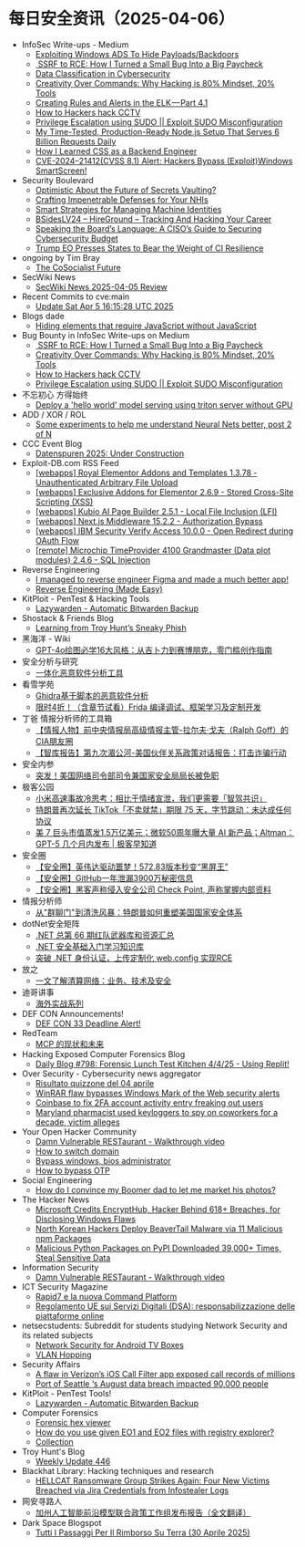 # 每日安全资讯（2025-04-06）

- InfoSec Write-ups - Medium
  - [Exploiting Windows ADS To Hide Payloads/Backdoors](https://infosecwriteups.com/using-windows-ads-to-hide-payloads-backdoors-3c4519ffb4b5?source=rss----7b722bfd1b8d---4)
  - [️ SSRF to RCE: How I Turned a Small Bug Into a Big Paycheck](https://infosecwriteups.com/%EF%B8%8F-ssrf-to-rce-how-i-turned-a-small-bug-into-a-big-paycheck-574b6b889d2a?source=rss----7b722bfd1b8d---4)
  - [Data Classification in Cybersecurity](https://infosecwriteups.com/data-classification-in-cybersecurity-32f2c358c8fe?source=rss----7b722bfd1b8d---4)
  - [Creativity Over Commands: Why Hacking is 80% Mindset, 20% Tools](https://infosecwriteups.com/creativity-over-commands-why-hacking-is-80-mindset-20-tools-517c9ed75046?source=rss----7b722bfd1b8d---4)
  - [Creating Rules and Alerts in the ELK — Part 4.1](https://infosecwriteups.com/creating-rules-and-alerts-in-the-elk-part-4-1-9374d43f082d?source=rss----7b722bfd1b8d---4)
  - [How to Hackers hack CCTV](https://infosecwriteups.com/how-to-hackers-hack-cctv-a55b03a4ddf8?source=rss----7b722bfd1b8d---4)
  - [Privilege Escalation using SUDO || Exploit SUDO Misconfiguration](https://infosecwriteups.com/privilege-escalation-using-sudo-exploit-sudo-misconfiguration-f647313c2d72?source=rss----7b722bfd1b8d---4)
  - [My Time-Tested, Production-Ready Node.js Setup That Serves 6 Billion Requests Daily](https://infosecwriteups.com/my-time-tested-production-ready-node-js-setup-that-serves-6-billion-requests-daily-d9c0981144a3?source=rss----7b722bfd1b8d---4)
  - [How I Learned CSS as a Backend Engineer](https://infosecwriteups.com/how-i-learned-css-as-a-backend-engineer-694375c50cd0?source=rss----7b722bfd1b8d---4)
  - [CVE-2024–21412(CVSS 8.1) Alert: Hackers Bypass (Exploit)Windows SmartScreen!](https://infosecwriteups.com/cve-2024-21412-cvss-8-1-alert-hackers-bypass-exploit-windows-smartscreen-371f1adf112f?source=rss----7b722bfd1b8d---4)
- Security Boulevard
  - [Optimistic About the Future of Secrets Vaulting?](https://securityboulevard.com/2025/04/optimistic-about-the-future-of-secrets-vaulting/?utm_source=rss&utm_medium=rss&utm_campaign=optimistic-about-the-future-of-secrets-vaulting)
  - [Crafting Impenetrable Defenses for Your NHIs](https://securityboulevard.com/2025/04/crafting-impenetrable-defenses-for-your-nhis/?utm_source=rss&utm_medium=rss&utm_campaign=crafting-impenetrable-defenses-for-your-nhis)
  - [Smart Strategies for Managing Machine Identities](https://securityboulevard.com/2025/04/smart-strategies-for-managing-machine-identities-2/?utm_source=rss&utm_medium=rss&utm_campaign=smart-strategies-for-managing-machine-identities-2)
  - [BSidesLV24 –  HireGround –  Tracking And Hacking Your Career](https://securityboulevard.com/2025/04/bsideslv24-hireground-tracking-and-hacking-your-career/?utm_source=rss&utm_medium=rss&utm_campaign=bsideslv24-hireground-tracking-and-hacking-your-career)
  - [Speaking the Board’s Language: A CISO’s Guide to Securing Cybersecurity Budget](https://securityboulevard.com/2025/04/speaking-the-boards-language-a-cisos-guide-to-securing-cybersecurity-budget/?utm_source=rss&utm_medium=rss&utm_campaign=speaking-the-boards-language-a-cisos-guide-to-securing-cybersecurity-budget)
  - [Trump EO Presses States to Bear the Weight of CI Resilience](https://securityboulevard.com/2025/04/trump-eo-presses-states-to-bear-the-weight-of-ci-resilience/?utm_source=rss&utm_medium=rss&utm_campaign=trump-eo-presses-states-to-bear-the-weight-of-ci-resilience)
- ongoing by Tim Bray
  - [The CoSocialist Future](https://www.tbray.org/ongoing/When/202x/2025/04/05/The-CoSocialist-Future)
- SecWiki News
  - [SecWiki News 2025-04-05 Review](http://www.sec-wiki.com/?2025-04-05)
- Recent Commits to cve:main
  - [Update Sat Apr  5 16:15:28 UTC 2025](https://github.com/trickest/cve/commit/633b94573436c1e88adcae42c52cab9a81d83ac9)
- Blogs  dade
  - [Hiding elements that require JavaScript without JavaScript](https://0xda.de/blog/2025/04/hiding-elements-that-require-javascript-without-javascript/)
- Bug Bounty in InfoSec Write-ups on Medium
  - [️ SSRF to RCE: How I Turned a Small Bug Into a Big Paycheck](https://infosecwriteups.com/%EF%B8%8F-ssrf-to-rce-how-i-turned-a-small-bug-into-a-big-paycheck-574b6b889d2a?source=rss----7b722bfd1b8d--bug_bounty)
  - [Creativity Over Commands: Why Hacking is 80% Mindset, 20% Tools](https://infosecwriteups.com/creativity-over-commands-why-hacking-is-80-mindset-20-tools-517c9ed75046?source=rss----7b722bfd1b8d--bug_bounty)
  - [How to Hackers hack CCTV](https://infosecwriteups.com/how-to-hackers-hack-cctv-a55b03a4ddf8?source=rss----7b722bfd1b8d--bug_bounty)
  - [Privilege Escalation using SUDO || Exploit SUDO Misconfiguration](https://infosecwriteups.com/privilege-escalation-using-sudo-exploit-sudo-misconfiguration-f647313c2d72?source=rss----7b722bfd1b8d--bug_bounty)
- 不忘初心 方得始终
  - [Deploy a 'hello world' model serving using triton server without GPU](http://terenceli.github.io/%E6%8A%80%E6%9C%AF/2025/04/05/triton1)
- ADD / XOR / ROL
  - [Some experiments to help me understand Neural Nets better, post 2 of N](http://addxorrol.blogspot.com/2025/04/some-experiments-to-help-me-understand.html)
- CCC Event Blog
  - [Datenspuren 2025: Under Construction](https://events.ccc.de/2025/04/05/ds25-ankuendigung/)
- Exploit-DB.com RSS Feed
  - [[webapps] Royal Elementor Addons and Templates 1.3.78 - Unauthenticated Arbitrary File Upload](https://www.exploit-db.com/exploits/52127)
  - [[webapps] Exclusive Addons for Elementor 2.6.9 - Stored Cross-Site Scripting (XSS)](https://www.exploit-db.com/exploits/52126)
  - [[webapps] Kubio AI Page Builder 2.5.1 - Local File Inclusion (LFI)](https://www.exploit-db.com/exploits/52125)
  - [[webapps] Next.js Middleware 15.2.2 -  Authorization Bypass](https://www.exploit-db.com/exploits/52124)
  - [[webapps] IBM Security Verify Access 10.0.0 - Open Redirect during OAuth Flow](https://www.exploit-db.com/exploits/52123)
  - [[remote] Microchip TimeProvider 4100 Grandmaster (Data plot modules) 2.4.6 - SQL Injection](https://www.exploit-db.com/exploits/52122)
- Reverse Engineering
  - [I managed to reverse engineer Figma and made a much better app!](https://www.reddit.com/r/ReverseEngineering/comments/1jse5mj/i_managed_to_reverse_engineer_figma_and_made_a/)
  - [Reverse Engineering (Made Easy)](https://www.reddit.com/r/ReverseEngineering/comments/1jryamz/reverse_engineering_made_easy/)
- KitPloit - PenTest &amp; Hacking Tools
  - [Lazywarden - Automatic Bitwarden Backup](http://www.kitploit.com/2025/04/lazywarden-automatic-bitwarden-backup.html)
- Shostack & Friends Blog
  - [Learning from Troy Hunt’s Sneaky Phish](https://shostack.org/blog/learning-from-troy-hunts-sneaky-phish/)
- 黑海洋 - Wiki
  - [GPT-4o绘图必学16大风格：从吉卜力到赛博朋克，零门槛创作指南](https://blog.upx8.com/4726)
- 安全分析与研究
  - [一体化恶意软件分析工具](https://mp.weixin.qq.com/s?__biz=MzA4ODEyODA3MQ==&mid=2247491388&idx=1&sn=750eb66fdafcd787f47d6bddafcb1eff&subscene=0)
- 看雪学苑
  - [Ghidra基于脚本的恶意软件分析](https://mp.weixin.qq.com/s?__biz=MjM5NTc2MDYxMw==&mid=2458591517&idx=1&sn=5de7daa6c9452c1f402a0099836e2770&subscene=0)
  - [限时4折！（含章节试看）Frida 编译调试、框架学习及定制开发](https://mp.weixin.qq.com/s?__biz=MjM5NTc2MDYxMw==&mid=2458591517&idx=2&sn=95bbfecadeb41694aca199a485081f5e&subscene=0)
- 丁爸 情报分析师的工具箱
  - [【情报人物】前中央情报局高级情报主管-拉尔夫·戈夫（Ralph Goff）的CIA朋友圈](https://mp.weixin.qq.com/s?__biz=MzI2MTE0NTE3Mw==&mid=2651149590&idx=1&sn=fba1fb74b048e8c0416c5c56966da6da&subscene=0)
  - [【智库报告】第九次湄公河-美国伙伴关系政策对话报告：打击诈骗行动](https://mp.weixin.qq.com/s?__biz=MzI2MTE0NTE3Mw==&mid=2651149590&idx=2&sn=6170204ab133453797eb315c30f97649&subscene=0)
- 安全内参
  - [突发！美国网络司令部司令兼国家安全局局长被免职](https://mp.weixin.qq.com/s?__biz=MzI4NDY2MDMwMw==&mid=2247514125&idx=1&sn=fdf00907f0d43d7e70029fc85ed516e0&subscene=0)
- 极客公园
  - [小米高速事故冷思考：相比于情绪宣泄，我们更需要「智驾共识」](https://mp.weixin.qq.com/s?__biz=MTMwNDMwODQ0MQ==&mid=2653077053&idx=1&sn=55e8f622024c9146366eefb9422313bb&subscene=0)
  - [特朗普再次延长 TikTok「不卖就禁」期限 75 天，字节跳动：未达成任何协议](https://mp.weixin.qq.com/s?__biz=MTMwNDMwODQ0MQ==&mid=2653077062&idx=1&sn=c0f73c4cedc619588c2b3f1ad4f18cb8&subscene=0)
  - [美 7 巨头市值蒸发1.5万亿美元；微软50周年曝大量 AI 新产品；Altman：GPT-5 几个月内发布 | 极客早知道](https://mp.weixin.qq.com/s?__biz=MTMwNDMwODQ0MQ==&mid=2653077052&idx=1&sn=a1d02694b2eb44dff18ad1cb92f9cada&subscene=0)
- 安全圈
  - [【安全圈】英伟达驱动噩梦！572.83版本秒变“黑屏王”](https://mp.weixin.qq.com/s?__biz=MzIzMzE4NDU1OQ==&mid=2652068897&idx=1&sn=0892bc95ebaba1cdf431ce39939e75e1&subscene=0)
  - [【安全圈】GitHub一年泄漏3900万秘密信息](https://mp.weixin.qq.com/s?__biz=MzIzMzE4NDU1OQ==&mid=2652068897&idx=2&sn=fd306a6cf9c316e0b9078f1567a0330a&subscene=0)
  - [【安全圈】黑客声称侵入安全公司 Check Point, 声称掌握内部资料](https://mp.weixin.qq.com/s?__biz=MzIzMzE4NDU1OQ==&mid=2652068897&idx=3&sn=ec94d3e13453a191d4ad027261125d17&subscene=0)
- 情报分析师
  - [从"群聊门"到清洗风暴：特朗普如何重塑美国国家安全体系](https://mp.weixin.qq.com/s?__biz=MzA3Mjc1MTkwOA==&mid=2650560554&idx=1&sn=e58b7cba915941cd42b8e5500badd918&subscene=0)
- dotNet安全矩阵
  - [.NET 总第 66 期红队武器库和资源汇总](https://mp.weixin.qq.com/s?__biz=MzUyOTc3NTQ5MA==&mid=2247499353&idx=1&sn=2f6088c802ff6a35ed231e6a27c8647e&subscene=0)
  - [.NET 安全基础入门学习知识库](https://mp.weixin.qq.com/s?__biz=MzUyOTc3NTQ5MA==&mid=2247499353&idx=2&sn=c041a7a34511bd6b48f8e3308b90fa28&subscene=0)
  - [突破 .NET 身份认证，上传定制化 web.config 实现RCE](https://mp.weixin.qq.com/s?__biz=MzUyOTc3NTQ5MA==&mid=2247499353&idx=3&sn=0f223a2b145fa6abb4402be63b82825e&subscene=0)
- 放之
  - [一文了解清算网络：业务、技术及安全](https://mp.weixin.qq.com/s?__biz=Mzg3ODAzNjg5OA==&mid=2247485360&idx=1&sn=32a185cd1a0cfca233822857d6c898c6&subscene=0)
- 迪哥讲事
  - [海外实战系列](https://mp.weixin.qq.com/s?__biz=MzIzMTIzNTM0MA==&mid=2247497371&idx=1&sn=78f3b08be59fe0626a8ffb14c7380067&subscene=0)
- DEF CON Announcements!
  - [DEF CON 33 Deadline Alert!](https://defcon.org/html/defcon-33/dc-33-cfi.html)
- RedTeam
  - [MCP 的现状和未来](https://mp.weixin.qq.com/s?__biz=Mzg5NjAxNjc5OQ==&mid=2247484391&idx=1&sn=7121f30c692e3ea4b5cd504f4d77b442&subscene=0)
- Hacking Exposed Computer Forensics Blog
  - [Daily Blog #798: Forensic Lunch Test Kitchen 4/4/25 - Using Replit!](https://www.hecfblog.com/2025/04/daily-blog-798-forensic-lunch-test.html)
- Over Security - Cybersecurity news aggregator
  - [Risultato quizzone del 04 aprile](https://roccosicilia.com/2025/04/05/risultato-quizzone-del-04-aprile/)
  - [WinRAR flaw bypasses Windows Mark of the Web security alerts](https://www.bleepingcomputer.com/news/security/winrar-flaw-bypasses-windows-mark-of-the-web-security-alerts/)
  - [Coinbase to fix 2FA account activity entry freaking out users](https://www.bleepingcomputer.com/news/security/coinbase-to-fix-2fa-account-activity-entry-freaking-out-users/)
  - [Maryland pharmacist used keyloggers to spy on coworkers for a decade, victim alleges](https://therecord.media/maryland-pharmacist-keylogger-spying-lawsuit)
- Your Open Hacker Community
  - [Damn Vulnerable RESTaurant - Walkthrough video](https://www.reddit.com/r/HowToHack/comments/1jsbxth/damn_vulnerable_restaurant_walkthrough_video/)
  - [How to switch domain](https://www.reddit.com/r/HowToHack/comments/1jrvcyv/how_to_switch_domain/)
  - [Bypass windows, bios administrator](https://www.reddit.com/r/HowToHack/comments/1js2o6w/bypass_windows_bios_administrator/)
  - [How to bypass OTP](https://www.reddit.com/r/HowToHack/comments/1js7vgx/how_to_bypass_otp/)
- Social Engineering
  - [How do I convince my Boomer dad to let me market his photos?](https://www.reddit.com/r/SocialEngineering/comments/1jrt51z/how_do_i_convince_my_boomer_dad_to_let_me_market/)
- The Hacker News
  - [Microsoft Credits EncryptHub, Hacker Behind 618+ Breaches, for Disclosing Windows Flaws](https://thehackernews.com/2025/04/microsoft-credits-encrypthub-hacker.html)
  - [North Korean Hackers Deploy BeaverTail Malware via 11 Malicious npm Packages](https://thehackernews.com/2025/04/north-korean-hackers-deploy-beavertail.html)
  - [Malicious Python Packages on PyPI Downloaded 39,000+ Times, Steal Sensitive Data](https://thehackernews.com/2025/04/malicious-python-packages-on-pypi.html)
- Information Security
  - [Damn Vulnerable RESTaurant - Walkthrough video](https://www.reddit.com/r/Information_Security/comments/1jsbygc/damn_vulnerable_restaurant_walkthrough_video/)
- ICT Security Magazine
  - [Rapid7 e la nuova Command Platform](https://www.ictsecuritymagazine.com/notizie/rapid7/)
  - [Regolamento UE sui Servizi Digitali (DSA): responsabilizzazione delle piattaforme online](https://www.ictsecuritymagazine.com/articoli/servizi-digitali-dsa/)
- netsecstudents: Subreddit for students studying Network Security and its related subjects
  - [Network Security for Android TV Boxes](https://www.reddit.com/r/netsecstudents/comments/1jsgnv5/network_security_for_android_tv_boxes/)
  - [VLAN Hopping](https://www.reddit.com/r/netsecstudents/comments/1js807b/vlan_hopping/)
- Security Affairs
  - [A flaw in Verizon’s iOS Call Filter app exposed call records of millions](https://securityaffairs.com/176217/hacking/verizon-s-ios-call-filter-app-flaw.html)
  - [Port of Seattle ‘s August data breach impacted 90,000 people](https://securityaffairs.com/176205/data-breach/port-of-seattle-august-data-breach-impacted-90000-people.html)
- KitPloit - PenTest Tools!
  - [Lazywarden - Automatic Bitwarden Backup](http://www.kitploit.com/2025/04/lazywarden-automatic-bitwarden-backup.html)
- Computer Forensics
  - [Forensic hex viewer](https://www.reddit.com/r/computerforensics/comments/1jseq70/forensic_hex_viewer/)
  - [How do you use given EO1 and EO2 files with registry explorer?](https://www.reddit.com/r/computerforensics/comments/1jsgrjz/how_do_you_use_given_eo1_and_eo2_files_with/)
  - [Collection](https://www.reddit.com/r/computerforensics/comments/1jru1nb/collection/)
- Troy Hunt's Blog
  - [Weekly Update 446](https://www.troyhunt.com/weekly-update-446/)
- Blackhat Library: Hacking techniques and research
  - [HELLCAT Ransomware Group Strikes Again: Four New Victims Breached via Jira Credentials from Infostealer Logs](https://www.reddit.com/r/blackhat/comments/1js7lnf/hellcat_ransomware_group_strikes_again_four_new/)
- 网安寻路人
  - [加州人工智能前沿模型联合政策工作组发布报告（全文翻译）](https://mp.weixin.qq.com/s?__biz=MzIxODM0NDU4MQ==&mid=2247507047&idx=1&sn=6cdec0f7dd31cd03cef45e7bb99c0c97&subscene=0)
- Dark Space Blogspot
  - [Tutti I Passaggi Per Il Rimborso Su Terra (30 Aprile 2025)](http://darkwhite666.blogspot.com/2025/04/tutti-i-passaggi-per-il-rimborso-su.html)
